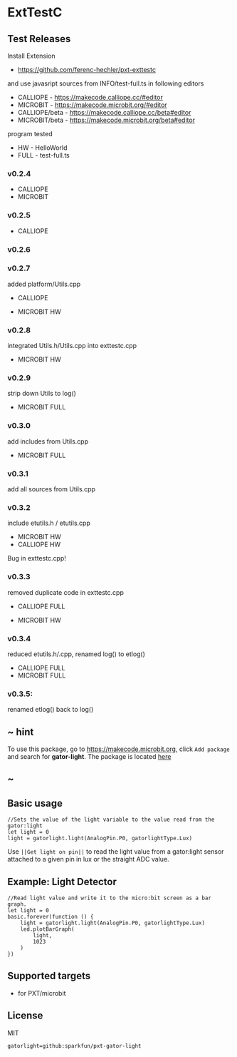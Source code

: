 # ExtTestC

## Test Releases

Install Extension
 
* https://github.com/ferenc-hechler/pxt-exttestc

and use javasript sources from INFO/test-full.ts in following editors

* CALLIOPE - https://makecode.calliope.cc/#editor
* MICROBIT - https://makecode.microbit.org/#editor
* CALLIOPE/beta - https://makecode.calliope.cc/beta#editor
* MICROBIT/beta - https://makecode.microbit.org/beta#editor

program tested

* HW - HelloWorld
* FULL - test-full.ts

### v0.2.4
 
+ CALLIOPE
+ MICROBIT

### v0.2.5
 
+ CALLIOPE

### v0.2.6

### v0.2.7

added platform/Utils.cpp

+ CALLIOPE
- MICROBIT HW 

### v0.2.8

integrated Utils.h/Utils.cpp into exttestc.cpp

- MICROBIT HW

### v0.2.9

strip down Utils to log()

+ MICROBIT FULL

### v0.3.0

add includes from Utils.cpp

+ MICROBIT FULL

### v0.3.1

add all sources from Utils.cpp


### v0.3.2

include etutils.h / etutils.cpp

- MICROBIT HW
- CALLIOPE HW

Bug in exttestc.cpp!

### v0.3.3

removed duplicate code in exttestc.cpp

+ CALLIOPE FULL
- MICROBIT HW

### v0.3.4

reduced etutils.h/.cpp, renamed log() to etlog()

+ CALLIOPE FULL
+ MICROBIT FULL

### v0.3.5:

renamed etlog() back to log()




## ~ hint

To use this package, go to https://makecode.microbit.org, click ``Add package`` and search for **gator-light**. The package is located [here](https://makecode.microbit.org/pkg/sparkfun/pxt-gator-light)

## ~

## Basic usage

```blocks
//Sets the value of the light variable to the value read from the gator:light
let light = 0
light = gatorlight.light(AnalogPin.P0, gatorlightType.Lux)
```

Use ``||Get light on pin||`` to read the light value from a gator:light sensor attached to a given pin in lux or the straight ADC value.

## Example: Light Detector

```blocks
//Read light value and write it to the micro:bit screen as a bar graph.
let light = 0
basic.forever(function () {
    light = gatorlight.light(AnalogPin.P0, gatorlightType.Lux)
    led.plotBarGraph(
        light,
        1023
    )
})
```

## Supported targets

* for PXT/microbit

## License

MIT

```package
gatorlight=github:sparkfun/pxt-gator-light